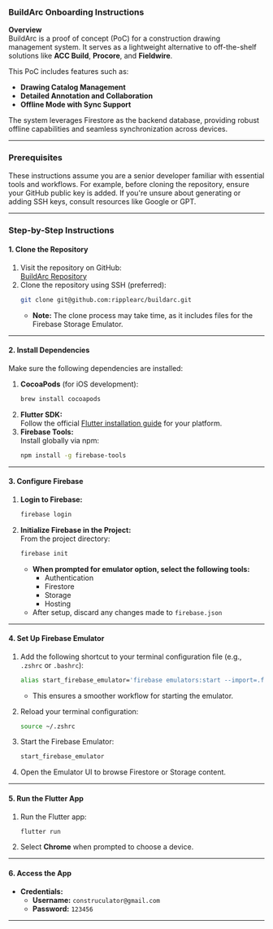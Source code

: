 

### **BuildArc Onboarding Instructions**

**Overview**  
BuildArc is a proof of concept (PoC) for a construction drawing management system. It serves as a lightweight alternative to off-the-shelf solutions like **ACC Build**, **Procore**, and **Fieldwire**.

This PoC includes features such as:
- **Drawing Catalog Management**
- **Detailed Annotation and Collaboration**
- **Offline Mode with Sync Support**

The system leverages Firestore as the backend database, providing robust offline capabilities and seamless synchronization across devices.

---

### **Prerequisites**
These instructions assume you are a senior developer familiar with essential tools and workflows. For example, before cloning the repository, ensure your GitHub public key is added. If you're unsure about generating or adding SSH keys, consult resources like Google or GPT.

---

### **Step-by-Step Instructions**

#### **1. Clone the Repository**
1. Visit the repository on GitHub:  
   [BuildArc Repository](https://github.com/ripplearc/buildarc)
2. Clone the repository using SSH (preferred):
   ```bash
   git clone git@github.com:ripplearc/buildarc.git
   ```  
    - **Note:** The clone process may take time, as it includes files for the Firebase Storage Emulator.

---

#### **2. Install Dependencies**
Make sure the following dependencies are installed:
1. **CocoaPods** (for iOS development):
   ```bash
   brew install cocoapods
   ```  
2. **Flutter SDK:**  
   Follow the official [Flutter installation guide](https://flutter.dev/docs/get-started/install) for your platform.
3. **Firebase Tools:**  
   Install globally via npm:
   ```bash
   npm install -g firebase-tools
   ```

---

#### **3. Configure Firebase**
1. **Login to Firebase:**
   ```bash
   firebase login
   ```  
2. **Initialize Firebase in the Project:**  
   From the project directory:
   ```bash
   firebase init
   ```  
    - **When prompted for emulator option, select the following tools:**
        - Authentication
        - Firestore
        - Storage
        - Hosting
    - After setup, discard any changes made to `firebase.json`

---

#### **4. Set Up Firebase Emulator**
1. Add the following shortcut to your terminal configuration file (e.g., `.zshrc` or `.bashrc`):
   ```bash
   alias start_firebase_emulator='firebase emulators:start --import=.firebase/emulator/export --export-on-exit'
   ```  
    - This ensures a smoother workflow for starting the emulator.

2. Reload your terminal configuration:
   ```bash
   source ~/.zshrc
   ```  

3. Start the Firebase Emulator:
   ```bash
   start_firebase_emulator
   ```  

4. Open the Emulator UI to browse Firestore or Storage content.

---

#### **5. Run the Flutter App**
1. Run the Flutter app:
   ```bash
   flutter run
   ```  

2. Select **Chrome** when prompted to choose a device.

---

#### **6. Access the App**
- **Credentials:**
    - **Username:** `construculator@gmail.com`
    - **Password:** `123456`

---
